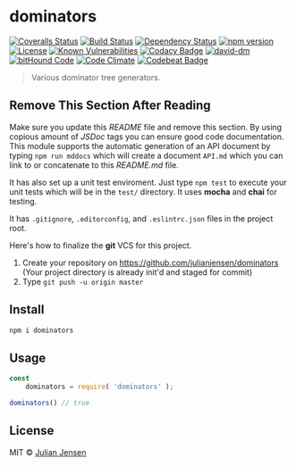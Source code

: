 # dominators

[![Coveralls Status][coveralls-image]][coveralls-url]
[![Build Status][travis-image]][travis-url]
[![Dependency Status][depstat-image]][depstat-url]
[![npm version][npm-image]][npm-url]
[![License][license-image]][license-url]
[![Known Vulnerabilities][snyk-image]][snyk-url]
[![Codacy Badge][codacy-image]][codacy-url]
[![david-dm][david-dm-image]][david-dm-url]
[![bitHound Code][bithound-image]][bithound-url]
[![Code Climate][codeclimate-image]][codeclimate-url]
[![Codebeat Badge][codebeat-image]][codebeat-url]

> Various dominator tree generators.

## Remove This Section After Reading

Make sure you update this *README* file and remove this section. By using copious amount of *JSDoc* tags you can ensure good code documentation. This module supports the automatic generation of an API document by typing `npm run mddocs` which will create a document `API.md` which you can link to or concatenate to this *README.md* file.

It has also set up a unit test enviroment. Just type `npm test` to execute your unit tests which will be in the `test/` directory. It uses **mocha** and **chai** for testing.

It has `.gitignore`, `.editorconfig`, and `.eslintrc.json` files in the project root.

Here's how to finalize the **git** VCS for this project.

1. Create your repository on https://github.com/julianjensen/dominators (Your project directory is already init'd and staged for commit)
2. Type `git push -u origin master`

## Install

```sh
npm i dominators
```

## Usage

```js
const 
    dominators = require( 'dominators' );

dominators() // true
```

## License

MIT © [Julian Jensen](https://github.com/julianjensen/dominators)

[coveralls-url]: https://coveralls.io/github/julianjensen/dominators?branch=master
[coveralls-image]: https://coveralls.io/repos/github/julianjensen/dominators/badge.svg?branch=master

[travis-url]: https://travis-ci.org/julianjensen/dominators
[travis-image]: http://img.shields.io/travis/julianjensen/dominators.svg

[depstat-url]: https://gemnasium.com/github.com/julianjensen/dominators
[depstat-image]: https://gemnasium.com/badges/github.com/julianjensen/dominators.svg

[npm-url]: https://badge.fury.io/js/dominators
[npm-image]: https://badge.fury.io/js/dominators.svg

[license-url]: https://github.com/julianjensen/dominators/blob/master/LICENSE
[license-image]: https://img.shields.io/badge/license-MIT-brightgreen.svg

[snyk-url]: https://snyk.io/test/github/julianjensen/dominators
[snyk-image]: https://snyk.io/test/github/julianjensen/dominators/badge.svg

[codacy-url]: https://www.codacy.com/app/julianjensen/dominators?utm_source=github.com&amp;amp;utm_medium=referral&amp;amp;utm_content=julianjensen/dominators&amp;amp;utm_campaign=Badge_Grade
[codacy-image]: https://api.codacy.com/project/badge/Grade/

[david-dm-url]: https://david-dm.org/julianjensen/dominators
[david-dm-image]: https://david-dm.org/julianjensen/dominators.svg

[bithound-url]: https://www.bithound.io/github/julianjensen/dominators
[bithound-image]: https://www.bithound.io/github/julianjensen/dominators/badges/code.svg

[codeclimate-url]: https://codeclimate.com/github/julianjensen/dominators
[codeclimate-image]: https://codeclimate.com/github/julianjensen/dominators/badges/gpa.svg

[codebeat-url]: https://codebeat.co/projects/github-com-undefined-dominators-master
[codebeat-image]: https://codebeat.co/badges/

